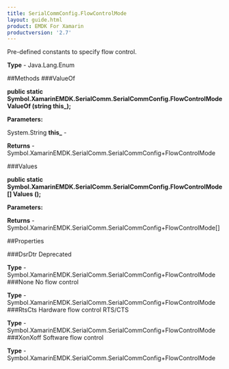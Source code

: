 ```yaml
---
title: SerialCommConfig.FlowControlMode
layout: guide.html
product: EMDK For Xamarin 
productversion: '2.7' 
---
```

Pre-defined constants to specify flow control.


**Type** - Java.Lang.Enum

##Methods
###ValueOf

**public static Symbol.XamarinEMDK.SerialComm.SerialCommConfig.FlowControlMode ValueOf (string this_);**


        

**Parameters:**

System.String **this_**  - 
        

**Returns** - Symbol.XamarinEMDK.SerialComm.SerialCommConfig+FlowControlMode

###Values

**public static Symbol.XamarinEMDK.SerialComm.SerialCommConfig.FlowControlMode[] Values ();**


        

**Parameters:**

**Returns** - Symbol.XamarinEMDK.SerialComm.SerialCommConfig+FlowControlMode[]

##Properties

###DsrDtr
Deprecated

**Type** - Symbol.XamarinEMDK.SerialComm.SerialCommConfig+FlowControlMode
###None
No flow control

**Type** - Symbol.XamarinEMDK.SerialComm.SerialCommConfig+FlowControlMode
###RtsCts
Hardware flow control RTS/CTS

**Type** - Symbol.XamarinEMDK.SerialComm.SerialCommConfig+FlowControlMode
###XonXoff
Software flow control

**Type** - Symbol.XamarinEMDK.SerialComm.SerialCommConfig+FlowControlMode
